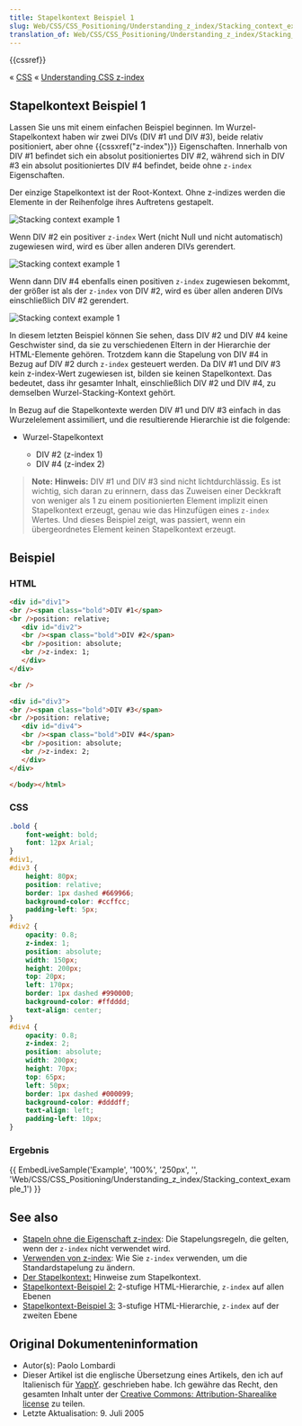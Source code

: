 ```yaml
---
title: Stapelkontext Beispiel 1
slug: Web/CSS/CSS_Positioning/Understanding_z_index/Stacking_context_example_1
translation_of: Web/CSS/CSS_Positioning/Understanding_z_index/Stacking_context_example_1
---
```

{{cssref}}

« [CSS](/de/docs/Web/CSS) « [Understanding CSS z-index](/de/docs/Web/CSS/CSS_Positioning/Understanding_z_index "Understanding CSS z-index")

## Stapelkontext Beispiel 1

Lassen Sie uns mit einem einfachen Beispiel beginnen. Im Wurzel-Stapelkontext haben wir zwei DIVs (DIV #1 und DIV #3), beide relativ positioniert, aber ohne {{cssxref("z-index")}} Eigenschaften. Innerhalb von DIV #1 befindet sich ein absolut positioniertes DIV #2, während sich in DIV #3 ein absolut positioniertes DIV #4 befindet, beide ohne `z-index` Eigenschaften.

Der einzige Stapelkontext ist der Root-Kontext. Ohne z-indizes werden die Elemente in der Reihenfolge ihres Auftretens gestapelt.

![Stacking context example 1](/@api/deki/files/914/=Understanding_zindex_05a.png)

Wenn DIV #2 ein positiver `z-index` Wert (nicht Null und nicht automatisch) zugewiesen wird, wird es über allen anderen DIVs gerendert.

![Stacking context example 1](/@api/deki/files/915/=Understanding_zindex_05b.png)

Wenn dann DIV #4 ebenfalls einen positiven `z-index` zugewiesen bekommt, der größer ist als der `z-index` von DIV #2, wird es über allen anderen DIVs einschließlich DIV #2 gerendert.

![Stacking context example 1](/@api/deki/files/916/=Understanding_zindex_05c.png)

In diesem letzten Beispiel können Sie sehen, dass DIV #2 und DIV #4 keine Geschwister sind, da sie zu verschiedenen Eltern in der Hierarchie der HTML-Elemente gehören. Trotzdem kann die Stapelung von DIV #4 in Bezug auf DIV #2 durch `z-index` gesteuert werden. Da DIV #1 und DIV #3 kein z-index-Wert zugewiesen ist, bilden sie keinen Stapelkontext. Das bedeutet, dass ihr gesamter Inhalt, einschließlich DIV #2 und DIV #4, zu demselben Wurzel-Stacking-Kontext gehört.

In Bezug auf die Stapelkontexte werden DIV #1 und DIV #3 einfach in das Wurzelelement assimiliert, und die resultierende Hierarchie ist die folgende:

- Wurzel-Stapelkontext

  - DIV #2 (z-index 1)
  - DIV #4 (z-index 2)

> **Note:** **Hinweis:** DIV #1 und DIV #3 sind nicht lichtdurchlässig. Es ist wichtig, sich daran zu erinnern, dass das Zuweisen einer Deckkraft von weniger als 1 zu einem positionierten Element implizit einen Stapelkontext erzeugt, genau wie das Hinzufügen eines `z-index` Wertes. Und dieses Beispiel zeigt, was passiert, wenn ein übergeordnetes Element keinen Stapelkontext erzeugt.

## Beispiel

### HTML

```html
<div id="div1">
<br /><span class="bold">DIV #1</span>
<br />position: relative;
   <div id="div2">
   <br /><span class="bold">DIV #2</span>
   <br />position: absolute;
   <br />z-index: 1;
   </div>
</div>

<br />

<div id="div3">
<br /><span class="bold">DIV #3</span>
<br />position: relative;
   <div id="div4">
   <br /><span class="bold">DIV #4</span>
   <br />position: absolute;
   <br />z-index: 2;
   </div>
</div>

</body></html>
```

### CSS

```css
.bold {
    font-weight: bold;
    font: 12px Arial;
}
#div1,
#div3 {
    height: 80px;
    position: relative;
    border: 1px dashed #669966;
    background-color: #ccffcc;
    padding-left: 5px;
}
#div2 {
    opacity: 0.8;
    z-index: 1;
    position: absolute;
    width: 150px;
    height: 200px;
    top: 20px;
    left: 170px;
    border: 1px dashed #990000;
    background-color: #ffdddd;
    text-align: center;
}
#div4 {
    opacity: 0.8;
    z-index: 2;
    position: absolute;
    width: 200px;
    height: 70px;
    top: 65px;
    left: 50px;
    border: 1px dashed #000099;
    background-color: #ddddff;
    text-align: left;
    padding-left: 10px;
}
```

### Ergebnis

{{ EmbedLiveSample('Example', '100%', '250px', '', 'Web/CSS/CSS_Positioning/Understanding_z_index/Stacking_context_example_1') }}

## See also

- [Stapeln ohne die Eigenschaft z-index](/de/docs/Web/CSS/CSS_Positioning/Understanding_z_index/Stacking_without_z-index): Die Stapelungsregeln, die gelten, wenn der `z-index` nicht verwendet wird.
- [Verwenden von z-index](/de/docs/Web/CSS/CSS_Positioning/Understanding_z_index/Adding_z-index): Wie Sie `z-index` verwenden, um die Standardstapelung zu ändern.
- [Der Stapelkontext:](/de/docs/Web/CSS/CSS_Positioning/Understanding_z_index/The_stacking_context) Hinweise zum Stapelkontext.
- [Stapelkontext-Beispiel 2:](/de/docs/Web/CSS/CSS_Positioning/Understanding_z_index/Stacking_context_example_2) 2-stufige HTML-Hierarchie, `z-index` auf allen Ebenen
- [Stapelkontext-Beispiel 3:](/de/docs/Web/CSS/CSS_Positioning/Understanding_z_index/Stacking_context_example_3) 3-stufige HTML-Hierarchie, `z-index` auf der zweiten Ebene

## Original Dokumenteninformation

- Autor(s): Paolo Lombardi
- Dieser Artikel ist die englische Übersetzung eines Artikels, den ich auf Italienisch für [YappY](http://www.yappy.it). geschrieben habe. Ich gewähre das Recht, den gesamten Inhalt unter der [Creative Commons: Attribution-Sharealike license](http://creativecommons.org/licenses/by-sa/2.0/) zu teilen.
- Letzte Aktualisation: 9. Juli 2005
